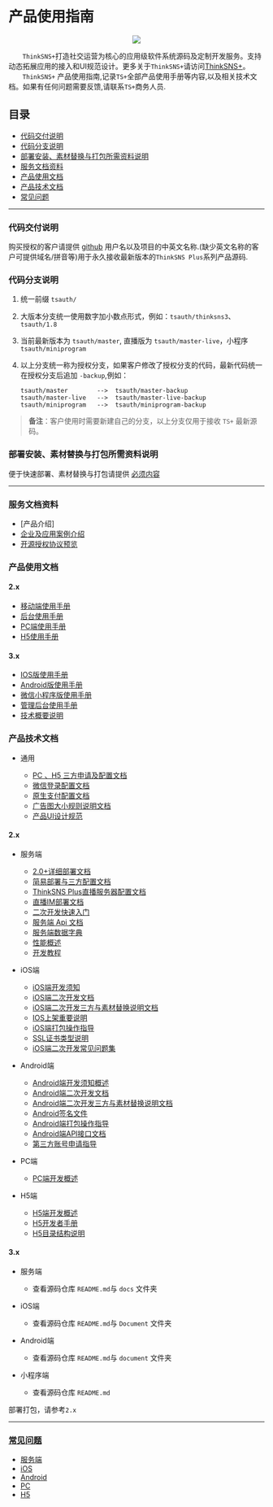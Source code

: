 # 产品使用指南


<p align="center"><img src="https://tsplus.zhibocloud.cn/assets/pc/images/logo.png"></p>

&nbsp;&nbsp;&nbsp;&nbsp;&nbsp;&nbsp;&nbsp;`ThinkSNS+`打造社交运营为核心的应用级软件系统源码及定制开发服务。支持动态拓展应用的接入和UI规范设计。更多关于`ThinkSNS+`请访问[ThinkSNS+](http://www.thinksns.com/index.htmhttps://tsplus.zhibocloud.cn/assets/pc/images/logo.pngl)。</br>
	&nbsp;&nbsp;&nbsp;&nbsp;&nbsp;&nbsp;&nbsp;`ThinkSNS+` 产品使用指南,记录`TS+`全部产品使用手册等内容,以及相关技术文档。如果有任何问题需要反馈,请联系`TS+`商务人员.

## 目录
- [代码交付说明](#代码交付说明)
- [代码分支说明](#代码分支说明)
- [部署安装、素材替换与打包所需资料说明](#部署安装、素材替换与打包所需资料说明)
- [服务文档资料](#服务文档资料)
- [产品使用文档](#产品使用文档)
- [产品技术文档](#产品技术文档)
- [常见问题](#常见问题)



----

### 代码交付说明

购买授权的客户请提供 [github](https://github.com/) 用户名以及项目的中英文名称.(缺少英文名称的客户可提供域名/拼音等)用于永久接收最新版本的`ThinkSNS Plus`系列产品源码.



### 代码分支说明
	
1. 统一前缀 `tsauth/`	
2. 大版本分支统一使用数字加小数点形式，例如：`tsauth/thinksns3`、`tsauth/1.8`
3. 当前最新版本为 `tsauth/master`, 直播版为 `tsauth/master-live`，小程序`tsauth/miniprogram`
4. 以上分支统一称为授权分支，如果客户修改了授权分支的代码，最新代码统一在授权分支后追加 `-backup`,例如：
	
	```
	tsauth/master 		 -->  tsauth/master-backup
	tsauth/master-live   -->  tsauth/master-live-backup
	tsauth/miniprogram   -->  tsauth/miniprogram-backup
	
	```
> **备注**：客户使用时需要新建自己的分支，以上分支仅用于接收 `TS+` 最新源码。

### 部署安装、素材替换与打包所需资料说明

便于快速部署、素材替换与打包请提供 [必须内容](./deploy-package-res/README.md)



----


### 服务文档资料

* [产品介绍]
* [企业及应用案例介绍](http://www.thinksns.com/data/upload/ueditor/20171031/59f758931dab4.pptx)
* [开源授权协议预览](http://www.thinksns.com/data/upload/ueditor/20171031/59f75808623e0.pdf)

### 产品使用文档

#### 2.x
* [移动端使用手册](http://www.thinksns.com/data/upload/ueditor/20171101/59f96170569dd.pdf)
* [后台使用手册](http://www.thinksns.com/data/upload/ueditor/20171101/59f961d7a15a5.pdf)
* [PC端使用手册](http://www.thinksns.com/data/upload/ueditor/20171101/59f961c19a9d7.pdf)
* [H5使用手册](http://www.thinksns.com/data/upload/ueditor/20171101/59f961980fbe8.pdf)

#### 3.x

* [IOS版使用手册](./thinksns3/IOS端使用手册.docx)
* [Android版使用手册](./thinksns3/Android端使用手册.docx)
* [微信小程序版使用手册](./thinksns3/微信小程序版使用手册.docx)
* [管理后台使用手册](./thinksns3/后端使用手册.docx)
* [技术概要说明](./thinksns3/ThinkSNS-plusV3.pdf)

### 产品技术文档

* 通用

	* [PC 、H5 三方申请及配置文档](./技术文档/common/pc-h5-third-config.md)
	* [微信登录配置文档](./技术文档/common/wx-login-config.md)
	* [原生支付配置文档](./技术文档/common/plus-pay-config.md)
	* [广告图大小规则说明文档](./技术文档/common/ADVERT_DES.md)
	* [产品UI设计规范](./技术文档/common/README.md)

#### 2.x
	
* 服务端
	
	* [2.0+详细部署文档](https://slimkit.github.io/plus/guide/installation/install-plus.html#%E4%B8%8B%E8%BD%BD-plus-%E7%A8%8B%E5%BA%8F)
	* [简易部署与三方配置文档](./技术文档/server/thinksnsPlusSimpleDeploymentDoc.md)
	* [ThinkSNS Plus直播服务器配置文档](./技术文档/common/live_server_config.md)
	* [直播IM部署文档](./技术文档/common/zhibo_im_config.md)
   * [二次开发快速入门](https://slimkit.github.io/docs/server-guides-package.html)
	* [服务端 Api 文档](https://slimkit.github.io/docs/api-v2-overview.html)
	* [服务端数据字典](https://slimkit.github.io/docs/data-fields.html)
	* [性能概述](./技术文档/server/performance.md)
	* [开发教程](https://slimkit.github.io/plus/guide/dev/blog/)
	
	

* iOS端
	* [iOS端开发须知](./技术文档/iOS端/README.md)
	* [iOS端二次开发文档](./技术文档/iOS端/Thinksns%20Plus%20Document)
	* [iOS端二次开发三方与素材替换说明文档](./技术文档/iOS端/TS+%20iOS端应用配置.md)
	* [IOS上架重要说明](./技术文档/iOS端/ThinkSNS-Plus-AppStore-Review-v1.0.md)
	* [iOS端打包操作指导](http://www.jianshu.com/p/9df7d8930a3e)
	* [SSL证书类型说明](./技术文档/iOS端/SSL证书类型说明.md)
	* [iOS端二次开发常见问题集](./技术文档/iOS端/iOS端二次开发常见问题集.md)

* Android端
	* [Android端开发须知概述](./技术文档/Android-Platform/README.md)
	* [Android端二次开发文档](./技术文档/Android-Platform/document/tutorial/SecondaryDevelopmentTutorial.md)
	* [Android端二次开发三方与素材替换说明文档](./技术文档/Android-Platform/document/tutorial/SecondaryDevelopmentResourceReplaceTutorial.md)
	* [Android签名文件](./技术文档/Android-Platform/document/tutorial/AndroidCreateSignatureFileTutorial.md)
	* [Android端打包操作指导](./技术文档/Android-Platform/document/tutorial/AndroidPackageTutorial.md)
	* [Android端API接口文档](./技术文档/Android-Platform/document/app/API.md)
	* [第三方账号申请指导](./技术文档/Android-Platform/document/tutorial/AppPackageInfoTutorial.md)
	
* PC端
	* [PC端开发概述](./技术文档/PC/README.md)


* H5端
	* [H5端开发概述](https://github.com/zhiyicx/plus-component-h5/blob/master/README.md)
	* [H5开发者手册](https://github.com/slimkit/plus-small-screen-client/blob/master/CONTRIBUTING.md)
	* [H5目录结构说明](./技术文档/H5/CONSTRUCT.md)


#### 3.x

* 服务端
	
	* 查看源码仓库 `README.md`与 `docs` 文件夹
	

* iOS端
	* 查看源码仓库 `README.md`与 `Document` 文件夹

* Android端
	* 查看源码仓库 `README.md`与 `document` 文件夹

* 小程序端
	* 查看源码仓库 `README.md`


部署打包，请参考`2.x`

----


### [常见问题](./questions/ThinkSNSPlusHelp.md) 

* [服务端](https://github.com/slimkit/thinksns-plus-guide/issues?q=is%3Aopen+is%3Aissue+label%3APHP)
* [iOS](https://github.com/slimkit/thinksns-plus-guide/issues?q=is%3Aopen+is%3Aissue+label%3AIOS)
* [Android](https://github.com/slimkit/thinksns-plus-guide/issues?q=is%3Aopen+is%3Aissue+label%3AAndroid)
* [PC](https://github.com/slimkit/thinksns-plus-guide/issues?q=is%3Aopen+is%3Aissue+label%3APC)
* [H5](https://github.com/slimkit/thinksns-plus-guide/issues?q=is%3Aopen+is%3Aissue+label%3AH5)

